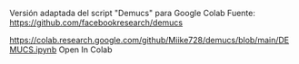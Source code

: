 Versión adaptada del script "Demucs" para Google Colab
Fuente: https://github.com/facebookresearch/demucs


https://colab.research.google.com/github/Miike728/demucs/blob/main/DEMUCS.ipynb Open In Colab
